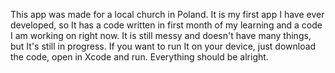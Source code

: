 This app was made for a local church in Poland. It is my first app I have ever developed, so It has a code written in first month of my learning and a code I am working on right now. It is still messy and doesn't have many things, but It's still in progress. If you want to run It on your device, just download the code, open in Xcode and run. Everything should be alright.
